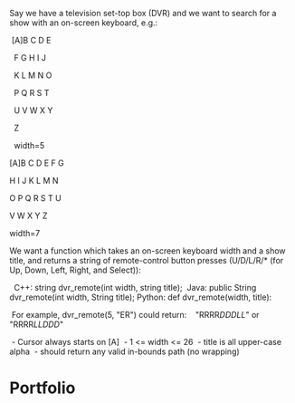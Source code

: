 Say we have a television set-top box (DVR) and we want to search for a
show with an on-screen keyboard, e.g.:

  [A]B C D E  
  
   F G H I J   
   
   K L M N O  
   
   P Q R S T   
   
   U V W X Y
   
   Z
   
   width=5 
   
   [A]B C D E F G
   
   H I J K L M N 
   
   O P Q R S T U
   
   V W X Y Z
   
   width=7

We want a function which takes an on-screen keyboard width and a show
title, and returns a string of remote-control button presses
(U/D/L/R/* (for Up, Down, Left, Right, and Select)):

   C++: string dvr_remote(int width, string title);
  Java: public String dvr_remote(int width, String title);
Python: def dvr_remote(width, title):

  For example, dvr_remote(5, "ER") could return:
    "RRRR*DDDLL*" or "RRRR*LLDDD*"

  - Cursor always starts on [A]
  - 1 <= width <= 26
  - title is all upper-case alpha
  - should return any valid in-bounds path (no wrapping)
# Portfolio
